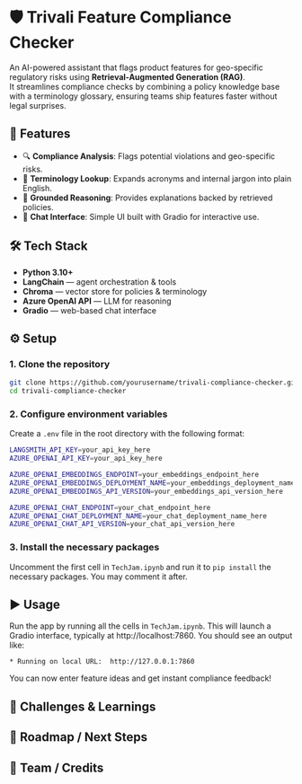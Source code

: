 # 🛡️ Trivali Feature Compliance Checker

An AI-powered assistant that flags product features for geo-specific regulatory risks using **Retrieval-Augmented Generation (RAG)**.  
It streamlines compliance checks by combining a policy knowledge base with a terminology glossary, ensuring teams ship features faster without legal surprises.


## 🚀 Features
- 🔍 **Compliance Analysis**: Flags potential violations and geo-specific risks.  
- 📖 **Terminology Lookup**: Expands acronyms and internal jargon into plain English.  
- 🧾 **Grounded Reasoning**: Provides explanations backed by retrieved policies.  
- 💬 **Chat Interface**: Simple UI built with Gradio for interactive use.  



## 🛠️ Tech Stack
- **Python 3.10+**
- **LangChain** — agent orchestration & tools  
- **Chroma** — vector store for policies & terminology  
- **Azure OpenAI API** — LLM for reasoning  
- **Gradio** — web-based chat interface  


## ⚙️ Setup

### 1. Clone the repository
```bash
git clone https://github.com/yourusername/trivali-compliance-checker.git
cd trivali-compliance-checker
```
### 2. Configure environment variables
Create a `.env` file in the root directory with the following format:
```bash
LANGSMITH_API_KEY=your_api_key_here
AZURE_OPENAI_API_KEY=your_api_key_here

AZURE_OPENAI_EMBEDDINGS_ENDPOINT=your_embeddings_endpoint_here
AZURE_OPENAI_EMBEDDINGS_DEPLOYMENT_NAME=your_embeddings_deployment_name_here
AZURE_OPENAI_EMBEDDINGS_API_VERSION=your_embeddings_api_version_here

AZURE_OPENAI_CHAT_ENDPOINT=your_chat_endpoint_here
AZURE_OPENAI_CHAT_DEPLOYMENT_NAME=your_chat_deployment_name_here
AZURE_OPENAI_CHAT_API_VERSION=your_chat_api_version_here
```

### 3. Install the necessary packages
Uncomment the first cell in `TechJam.ipynb` and run it to `pip install` the necessary packages. You may comment it after.

## ▶️ Usage
Run the app by running all the cells in `TechJam.ipynb`. This will launch a Gradio interface, typically at http://localhost:7860. You should see an output like:
```
* Running on local URL:  http://127.0.0.1:7860
```

You can now enter feature ideas and get instant compliance feedback!

## 🤔 Challenges & Learnings
## 🚧 Roadmap / Next Steps
## 👥 Team / Credits